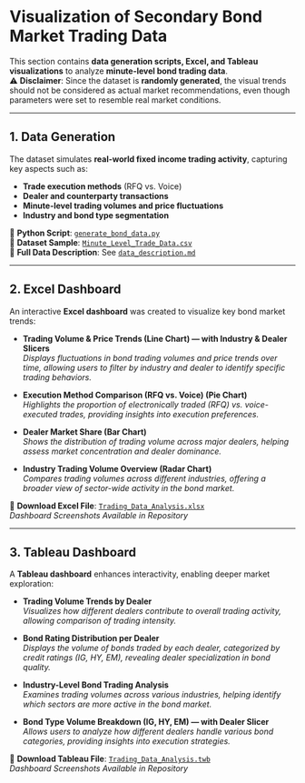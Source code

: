 # **Visualization of Secondary Bond Market Trading Data**  

This section contains **data generation scripts, Excel, and Tableau visualizations** to analyze **minute-level bond trading data**.  
⚠ **Disclaimer**: Since the dataset is **randomly generated**, the visual trends should not be considered as actual market recommendations, even though parameters were set to resemble real market conditions.  

---

## **1. Data Generation**  

The dataset simulates **real-world fixed income trading activity**, capturing key aspects such as:  
- **Trade execution methods** (RFQ vs. Voice)  
- **Dealer and counterparty transactions**  
- **Minute-level trading volumes and price fluctuations**  
- **Industry and bond type segmentation**  

📌 **Python Script**: [`generate_bond_data.py`](./generate_bond_data.ipynb)  
📌 **Dataset Sample**: [`Minute_Level_Trade_Data.csv`](./Minute_Level_Trade_Data.csv)  
📌 **Full Data Description**: See [`data_description.md`](./data_description.md)  

---

## **2. Excel Dashboard**  

An interactive **Excel dashboard** was created to visualize key bond market trends:  

- **Trading Volume & Price Trends (Line Chart) — with Industry & Dealer Slicers**  
  *Displays fluctuations in bond trading volumes and price trends over time, allowing users to filter by industry and dealer to identify specific trading behaviors.*  

- **Execution Method Comparison (RFQ vs. Voice) (Pie Chart)**  
  *Highlights the proportion of electronically traded (RFQ) vs. voice-executed trades, providing insights into execution preferences.*  

- **Dealer Market Share (Bar Chart)**  
  *Shows the distribution of trading volume across major dealers, helping assess market concentration and dealer dominance.*  

- **Industry Trading Volume Overview (Radar Chart)**  
  *Compares trading volumes across different industries, offering a broader view of sector-wide activity in the bond market.*  

📌 **Download Excel File**: [`Trading_Data_Analysis.xlsx`](./Trading_Data_Analysis.xlsx)  
   *Dashboard Screenshots Available in Repository*   

---

## **3. Tableau Dashboard**  

A **Tableau dashboard** enhances interactivity, enabling deeper market exploration:  

- **Trading Volume Trends by Dealer**  
  *Visualizes how different dealers contribute to overall trading activity, allowing comparison of trading intensity.*  

- **Bond Rating Distribution per Dealer**  
  *Displays the volume of bonds traded by each dealer, categorized by credit ratings (IG, HY, EM), revealing dealer specialization in bond quality.*  

- **Industry-Level Bond Trading Analysis**  
  *Examines trading volumes across various industries, helping identify which sectors are more active in the bond market.*  

- **Bond Type Volume Breakdown (IG, HY, EM) — with Dealer Slicer**  
  *Allows users to analyze how different dealers handle various bond categories, providing insights into execution strategies.*  

📌 **Download Tableau File**: [`Trading_Data_Analysis.twb`](./Trading_Data_Analysis.twb)  
   *Dashboard Screenshots Available in Repository*  



